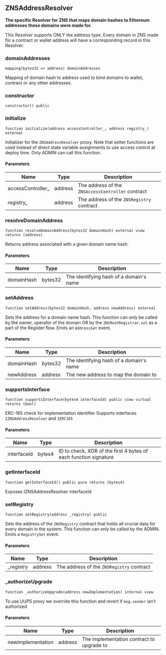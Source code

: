 ## ZNSAddressResolver

**The specific Resolver for ZNS that maps domain hashes to Ethereum addresses these domains were made for.**

This Resolver supports ONLY the address type. Every domain in ZNS made for a contract or wallet address
will have a corresponding record in this Resolver.

### domainAddresses

```solidity
mapping(bytes32 => address) domainAddresses
```

Mapping of domain hash to address used to bind domains
to wallet, contract or any other addresses.

### constructor

```solidity
constructor() public
```

### initialize

```solidity
function initialize(address accessController_, address registry_) external
```

Initializer for the `ZNSAddressResolver` proxy.
Note that setter functions are used instead of direct state variable assignments
to use access control at deploy time. Only ADMIN can call this function.

#### Parameters

| Name | Type | Description |
| ---- | ---- | ----------- |
| accessController_ | address | The address of the `ZNSAccessController` contract |
| registry_ | address | The address of the `ZNSRegistry` contract |

### resolveDomainAddress

```solidity
function resolveDomainAddress(bytes32 domainHash) external view returns (address)
```

Returns address associated with a given domain name hash.

#### Parameters

| Name | Type | Description |
| ---- | ---- | ----------- |
| domainHash | bytes32 | The identifying hash of a domain's name |

### setAddress

```solidity
function setAddress(bytes32 domainHash, address newAddress) external
```

Sets the address for a domain name hash. This function can only
be called by the owner, operator of the domain OR by the `ZNSRootRegistrar.sol`
as a part of the Register flow.
Emits an `AddressSet` event.

#### Parameters

| Name | Type | Description |
| ---- | ---- | ----------- |
| domainHash | bytes32 | The identifying hash of a domain's name |
| newAddress | address | The new address to map the domain to |

### supportsInterface

```solidity
function supportsInterface(bytes4 interfaceId) public view virtual returns (bool)
```

ERC-165 check for implementation identifier
Supports interfaces `IZNSAddressResolver` and `IERC165`

#### Parameters

| Name | Type | Description |
| ---- | ---- | ----------- |
| interfaceId | bytes4 | ID to check, XOR of the first 4 bytes of each function signature |

### getInterfaceId

```solidity
function getInterfaceId() public pure returns (bytes4)
```

Exposes IZNSAddressResolver interfaceId

### setRegistry

```solidity
function setRegistry(address _registry) public
```

Sets the address of the `ZNSRegistry` contract that holds all crucial data
for every domain in the system. This function can only be called by the ADMIN.
Emits a `RegistrySet` event.

#### Parameters

| Name | Type | Description |
| ---- | ---- | ----------- |
| _registry | address | The address of the `ZNSRegistry` contract |

### _authorizeUpgrade

```solidity
function _authorizeUpgrade(address newImplementation) internal view
```

To use UUPS proxy we override this function and revert if `msg.sender` isn't authorized

#### Parameters

| Name | Type | Description |
| ---- | ---- | ----------- |
| newImplementation | address | The implementation contract to upgrade to |

